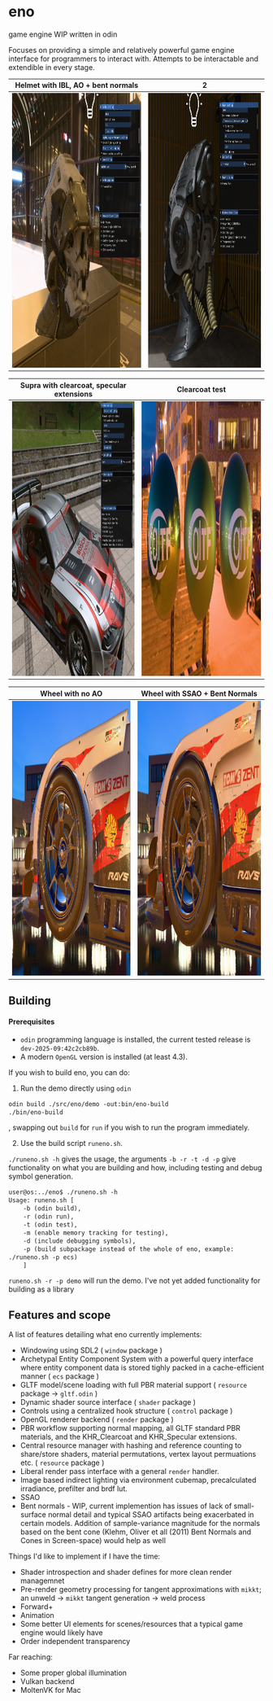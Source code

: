 # eno
game engine WIP written in odin

Focuses on providing a simple and relatively powerful game engine interface for programmers to interact with.
Attempts to be interactable and extendible in every stage.

Helmet with IBL, AO + bent normals            |  2
:-------------------------:|:-------------------------:
<img src="https://github.com/robbieawest/eno/blob/main/demo-images/helmet_golden_bay.png" alt="" width="722" height="540">  |  <img src="https://github.com/robbieawest/eno/blob/main/demo-images/helmet_park_stage.png" alt="" width="722" height="540">

Supra with clearcoat, specular extensions            |  Clearcoat test
:-------------------------:|:-------------------------:
<img src="https://github.com/robbieawest/eno/blob/main/demo-images/supra_park_stage.png" alt="" width="722" height="540">  |  <img src="https://github.com/robbieawest/eno/blob/main/demo-images/clearcoat_test.png" alt="" width="722" height="540">

Wheel with no AO           |  Wheel with SSAO + Bent Normals
:-------------------------:|:-------------------------:
<img src="https://github.com/robbieawest/eno/blob/main/demo-images/wheel_no_ao.png" alt="" width="722" height="540">  |  <img src="https://github.com/robbieawest/eno/blob/main/demo-images/wheel_with_bn_ao.png" alt="" width="722" height="540">



## Building

#### Prerequisites
- `odin` programming language is installed, the current tested release is `dev-2025-09:42c2cb89b`.
- A modern `OpenGL` version is installed (at least 4.3).

If you wish to build eno, you can do:

1. Run the demo directly using `odin`
```
odin build ./src/eno/demo -out:bin/eno-build
./bin/eno-build
```
, swapping out `build` for `run` if you wish to run the program immediately.


2. Use the build script `runeno.sh`.

`./runeno.sh -h` gives the usage, the arguments `-b -r -t -d -p` give functionality on what you are building and how, including testing and debug symbol generation.
```
user@os:../eno$ ./runeno.sh -h
Usage: runeno.sh [
    -b (odin build), 
    -r (odin run), 
    -t (odin test), 
    -m (enable memory tracking for testing),
    -d (include debugging symbols), 
    -p (build subpackage instead of the whole of eno, example: ./runeno.sh -p ecs)
    ]
```

`runeno.sh -r -p demo` will run the demo. I've not yet added functionality for building as a library

## Features and scope
A list of features detailing what eno currently implements:

- Windowing using SDL2 ( `window` package )
- Archetypal Entity Component System with a powerful query interface where entity component data is stored tighly packed in a cache-efficient manner ( `ecs` package )
- GLTF model/scene loading with full PBR material support ( `resource` package -> `gltf.odin` )
- Dynamic shader source interface ( `shader` package )
- Controls using a centralized hook structure ( `control` package )
- OpenGL renderer backend ( `render` package )
- PBR workflow supporting normal mapping, all GLTF standard PBR materials, and the KHR_Clearcoat and KHR_Specular extensions.
- Central resource manager with hashing and reference counting to share/store shaders, material permutations, vertex layout permuations etc. ( `resource` package )
- Liberal render pass interface with a general `render` handler.
- Image based indirect lighting via environment cubemap, precalculated irradiance, prefilter and brdf lut.
- SSAO
- Bent normals - WIP, current implemention has issues of lack of small-surface normal detail and typical SSAO artifacts being exacerbated in certain models. Addition of sample-variance magnitude for the normals based on the bent cone (Klehm, Oliver et all (2011) Bent Normals and Cones in Screen-space) would help as well

Things I'd like to implement if I have the time:
- Shader introspection and shader defines for more clean render managemnet
- Pre-render geometry processing for tangent approximations with `mikkt`; an unweld -> `mikkt` tangent generation -> weld process
- Forward+
- Animation
- Some better UI elements for scenes/resources that a typical game engine would likely have
- Order independent transparency

Far reaching:
- Some proper global illumination
- Vulkan backend
- MoltenVK for Mac

